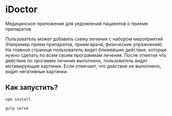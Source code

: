 # iDoctor
Медицинское приложение для уедомлений пациентов о приеме препаратов

Пользователь может добавить схему лечения с набором мероприятий (Например прием препаратов, прием врача, физические упражнения).
На главной странице пользователь видет ближейшие действия, которые нужно сделать по всем своим программам лечения.
После отметки что действие по прогамме лечения выполнено, пользователь видит мотивирующие картинки. Если отмечает, что действие не выполнено, видит негативные картинки.


## Как запустить?
    npm install

    gulp serve

